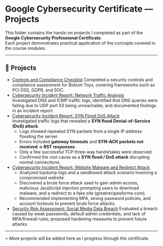 # Google Cybersecurity Certificate — Projects

This folder contains the hands-on projects I completed as part of the **Google Cybersecurity Professional Certificate**.  
Each project demonstrates practical application of the concepts covered in the course modules.

---

## 📂 Projects
- [Controls and Compliance Checklist](Controls_and_compliance_checklist.pdf)
  Completed a security controls and compliance assessment for Botium Toys, covering frameworks such as PCI DSS, GDPR, and SOC.
- [Cybersecurity Incident Report: Network Traffic Analysis](Cybersecurity_incident_report_network_traffic_analysis.pdf)  
  Investigated DNS and ICMP traffic logs, identified that DNS queries were failing due to UDP port 53 being unreachable, and documented findings in an incident report.
- [Cybersecurity Incident Report: SYN Flood DoS Attack](Cybersecurity-Incident-Report-SYN-Flood.pdf)  
  Investigated traffic logs that revealed a **SYN flood Denial-of-Service (DoS) attack**.  
  - Logs showed repeated SYN packets from a single IP address flooding the server.
  - Errors included **gateway timeouts** and **SYN-ACK packets not received → RST responses**.  
  - Only a few successful TCP three-way handshakes were observed.  
  - Confirmed the root cause as a **SYN flood / DoS attack** disrupting normal connections.
- [Cybersecurity Incident Report: Website Malware and Redirect Attack](Security_Incident_Report_Website_Malware_and_Redirect_Attack.pdf)
  - Analyzed tcpdump logs and a sandboxed attack scenario involving a compromised website.
  - Discovered a brute force attack used to gain admin access, malicious JavaScript injection prompting users to download malware, and a redirect to a fake site (greatrecipesforme.com).
  - Recommended implementing MFA, strong password policies, and account lockouts to prevent brute force attacks.
- [Security Risk Assessment: Social Media Data Breach](Security_Risk_Assessment_SocMed_Data_Breach.pdf)
  Evaluated a breach caused by weak passwords, default admin credentials, and lack of MFA/firewall rules; proposed hardening measures to prevent future attacks.


---

⭐️ More projects will be added here as I progress through the certificate.

